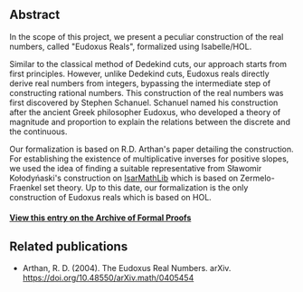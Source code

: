 ## Abstract
In the scope of this project, we present a peculiar construction of the real numbers, called "Eudoxus Reals", formalized using Isabelle/HOL.

Similar to the classical method of Dedekind cuts, our approach starts from first principles. However, unlike Dedekind cuts, Eudoxus reals directly derive real numbers from integers, bypassing the intermediate step of constructing rational numbers. This construction of the real numbers was first discovered by Stephen Schanuel. Schanuel named his construction after the ancient Greek philosopher Eudoxus, who developed a theory of magnitude and proportion to explain the relations between the discrete and the continuous. 

Our formalization is based on R.D. Arthan's paper detailing the construction. For establishing the existence of multiplicative inverses for positive slopes, we used the idea of finding a suitable representative from Sławomir Kołodyńaski's construction on [IsarMathLib](https://isarmathlib.org) which is based on Zermelo-Fraenkel set theory. Up to this date, our formalization is the only construction of Eudoxus reals which is based on HOL.

#### [View this entry on the Archive of Formal Proofs](https://www.isa-afp.org/entries/Eudoxus_Reals.html)

## Related publications
- Arthan, R. D. (2004). The Eudoxus Real Numbers. arXiv. https://doi.org/10.48550/arXiv.math/0405454
